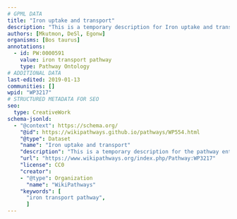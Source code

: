 ```yaml
---
# GPML DATA
title: "Iron uptake and transport"
description: "This is a temporary description for Iron uptake and transport"
authors: [Mkutmon, DeSl, Egonw]
organisms: [Bos taurus]
annotations:
  - id: PW:0000591
    value: iron transport pathway
    type: Pathway Ontology
# ADDITIONAL DATA
last-edited: 2019-01-13
communities: []
wpid: "WP3217"
# STRUCTURED METADATA FOR SEO
seo:
  type: CreativeWork
schema-jsonld:
  - "@context": https://schema.org/
    "@id": https://wikipathways.github.io/pathways/WP554.html
    "@type": Dataset
    "name": "Iron uptake and transport"
    "description": "This is a temporary description for the pathway entitled: Iron uptake and transport"
    "url": "https://www.wikipathways.org/index.php/Pathway:WP3217"
    "license": CC0
    "creator":
    - "@type": Organization
      "name": "WikiPathways"
    "keywords": [
      "iron transport pathway",
      ]
---
```

